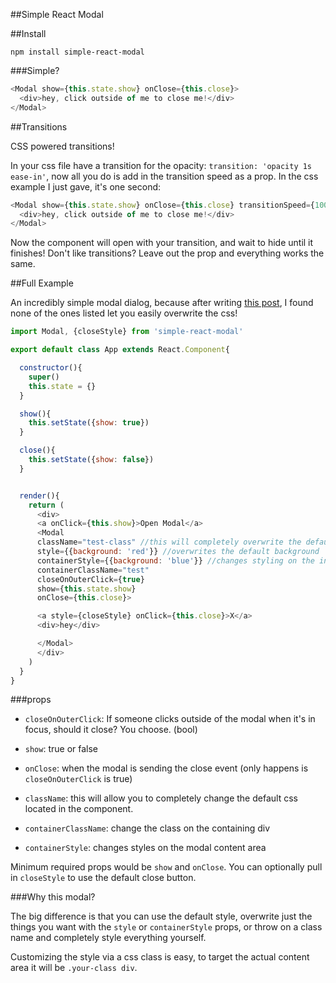 ##Simple React Modal

##Install

`npm install simple-react-modal`

###Simple?

~~~js
<Modal show={this.state.show} onClose={this.close}>
  <div>hey, click outside of me to close me!</div>
</Modal>
~~~

##Transitions

CSS powered transitions!

In your css file have a transition for the opacity: `transition: 'opacity 1s ease-in'`, now all you do is add in the transition speed as a prop. In the css example I just gave, it's one second:

~~~js
<Modal show={this.state.show} onClose={this.close} transitionSpeed={1000}>
  <div>hey, click outside of me to close me!</div>
</Modal>
~~~

Now the component will open with your transition, and wait to hide until it finishes! Don't like transitions? Leave out the prop and everything works the same.

##Full Example

An incredibly simple modal dialog, because after writing [this post](http://reactjsnews.com/modals-in-react/), I found none of the ones listed let you easily overwrite the css!

~~~js
import Modal, {closeStyle} from 'simple-react-modal'

export default class App extends React.Component{

  constructor(){
    super()
    this.state = {}
  }

  show(){
    this.setState({show: true})
  }

  close(){
    this.setState({show: false})
  }


  render(){
    return (
      <div>
      <a onClick={this.show}>Open Modal</a>
      <Modal
      className="test-class" //this will completely overwrite the default css completely
      style={{background: 'red'}} //overwrites the default background
      containerStyle={{background: 'blue'}} //changes styling on the inner content area
      containerClassName="test"
      closeOnOuterClick={true}
      show={this.state.show}
      onClose={this.close}>

      <a style={closeStyle} onClick={this.close}>X</a>
      <div>hey</div>

      </Modal>
      </div>
    )
  }
}
~~~

###props

- `closeOnOuterClick`: If someone clicks outside of the modal when it's in focus, should it close? You choose. (bool)
- `show`: true or false
- `onClose`: when the modal is sending the close event (only happens is `closeOnOuterClick` is true)
- `className`: this will allow you to completely change the default css located in the component.
- `containerClassName`: change the class on the containing div

- `containerStyle`: changes styles on the modal content area

Minimum required props would be `show` and `onClose`. You can optionally pull in `closeStyle` to use the default close button.

###Why this modal?

The big difference is that you can use the default style, overwrite just the things you want with the `style` or `containerStyle` props, or throw on a class name and completely style everything yourself.

Customizing the style via a css class is easy, to target the actual content area it will be `.your-class div`.

